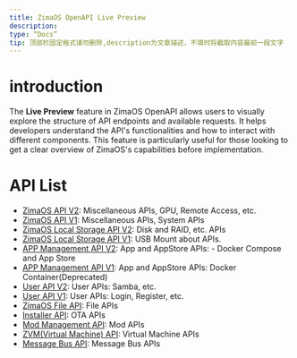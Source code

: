 ```yaml
---
title: ZimaOS OpenAPI Live Preview
description:
type: “Docs”
tip: 顶部栏固定格式请勿删除,description为文章描述，不填时将截取内容最前一段文字
---
```

# introduction
The **Live Preview** feature in ZimaOS OpenAPI allows users to visually explore the structure of API endpoints and available requests. It helps developers understand the API's functionalities and how to interact with different components. This feature is particularly useful for those looking to get a clear overview of ZimaOS's capabilities before implementation.
# API List
- [ZimaOS API V2](https://editor.swagger.io/?url=https://raw.githubusercontent.com/IceWhaleTech/IceWhale-OpenAPI/main/zimaos/zimaos/openapi.yaml): Miscellaneous APIs, GPU, Remote Access, etc.
- [ZimaOS API V1](https://editor.swagger.io/?url=https://raw.githubusercontent.com/IceWhaleTech/IceWhale-OpenAPI/main/zimaos/zimaos/openapi_v1.yaml): Miscellaneous APIs, System APIs
- [ZimaOS Local Storage API V2](https://editor.swagger.io/?url=https://raw.githubusercontent.com/IceWhaleTech/IceWhale-OpenAPI/main/zimaos-local-storage/local_storage/openapi.yaml): Disk and RAID, etc. APIs
- [ZimaOS Local Storage API V1](https://editor.swagger.io/?url=https://raw.githubusercontent.com/IceWhaleTech/IceWhale-OpenAPI/main/zimaos-local-storage/local_storage/openapi_v1.yaml): USB Mount about APIs.
- [APP Management API V2](https://editor.swagger.io/?url=https://raw.githubusercontent.com/IceWhaleTech/IceWhale-OpenAPI/main/zimaos-app-management/app_management/openapi.yaml): App and AppStore APIs: - Docker Compose and App Store
- [APP Management API V1](https://editor.swagger.io/?url=https://raw.githubusercontent.com/IceWhaleTech/IceWhale-OpenAPI/main/zimaos-app-management/app_management/openapi_v1.yaml): App and AppStore APIs: Docker Container(Deprecated)
- [User API V2](https://editor.swagger.io/?url=https://raw.githubusercontent.com/IceWhaleTech/IceWhale-OpenAPI/main/zimaos-user-service/users/openapi.yaml): User APIs: Samba, etc.
- [User API V1](https://editor.swagger.io/?url=https://raw.githubusercontent.com/IceWhaleTech/IceWhale-OpenAPI/main/zimaos-user-service/users/openapi_v1.yaml): User APIs: Login, Register, etc.
- [ZimaOS File API](https://editor.swagger.io/?url=https://raw.githubusercontent.com/IceWhaleTech/IceWhale-OpenAPI/main/icewhale-files/openapi.yaml): File APIs
- [Installer API](https://editor.swagger.io/?url=https://raw.githubusercontent.com/IceWhaleTech/IceWhale-OpenAPI/main/casaos-installer/installer/openapi.yaml): OTA APIs
- [Mod Management API](https://editor.swagger.io/?url=https://raw.githubusercontent.com/IceWhaleTech/IceWhale-OpenAPI/main/zimaos-mod-management/mod_management/openapi.yaml): Mod APIs
- [ZVM(Virtual Machine) API](https://editor.swagger.io/?url=https://raw.githubusercontent.com/IceWhaleTech/IceWhale-OpenAPI/main/zimaos-virt-management/virt_management/openapi.yaml): Virtual Machine APIs
- [Message Bus API](https://editor.swagger.io/?url=https://raw.githubusercontent.com/IceWhaleTech/IceWhale-OpenAPI/main/casaos-message-bus/message_bus/openapi.yaml): Message Bus APIs
